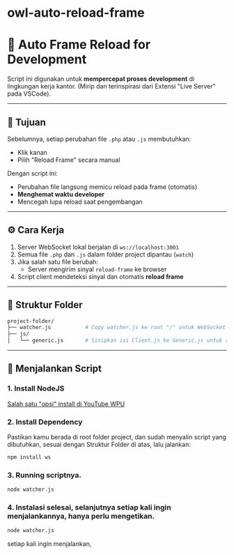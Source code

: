 # owl-auto-reload-frame

# 🔄 Auto Frame Reload for Development

Script ini digunakan untuk **mempercepat proses development** di lingkungan kerja kantor. (Mirip dan terinspirasi dari Extensi "Live Server" pada VSCode).

---

## 🎯 Tujuan

Sebelumnya, setiap perubahan file `.php` atau `.js` membutuhkan:
- Klik kanan
- Pilih "Reload Frame" secara manual

Dengan script ini:
- Perubahan file langsung memicu reload pada frame (otomatis)
- **Menghemat waktu developer**
- Mencegah lupa reload saat pengembangan

---

## ⚙️ Cara Kerja

1. Server WebSocket lokal berjalan di `ws://localhost:3001`
2. Semua file `.php` dan `.js` dalam folder project dipantau (`watch`)
3. Jika salah satu file berubah:
   - Server mengirim sinyal `reload-frame` ke browser
4. Script client mendeteksi sinyal dan otomatis **reload frame**

---

## 📂 Struktur Folder
 ```bash  
project-folder/
├── watcher.js           # Copy watcher.js ke root "/" untuk WebSocket server (Node.js)
├── js/
│   └── generic.js       # Sisipkan isi Client.js ke Generic.js untuk reload di sisi client
  ```

---

## 🚀 Menjalankan Script
### 1. Install NodeJS
[Salah satu "opsi" install di YouTube WPU](https://www.youtube.com/watch?v=VfN1_pEdQAA&list=PLFIM0718LjIW-XBdVOerYgKegBtD6rSfD&index=3)
### 2. Install Dependency
Pastikan kamu berada di root folder project, dan sudah menyalin script yang dibutuhkan, sesuai dengan Struktur Folder di atas, lalu jalankan:
```bash
npm install ws
```
### 3. Running scriptnya.
```bash
node watcher.js
```
### 4. Instalasi selesai, selanjutnya setiap kali ingin menjalankannya, hanya perlu mengetikan.
```bash
node watcher.js
```
setiap kali ingin menjalankan,

